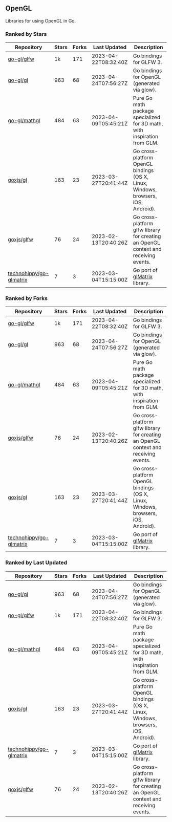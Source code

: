 ## OpenGL

Libraries for using OpenGL in Go.

### Ranked by Stars

| Repository | Stars | Forks | Last Updated | Description | 
|------------|-------|-------|--------------|-------------|
| [go-gl/glfw](https://github.com/go-gl/glfw) | 1k | 171 | 2023-04-22T08:32:40Z |  Go bindings for GLFW 3. |
| [go-gl/gl](https://github.com/go-gl/gl) | 963 | 68 | 2023-04-24T07:56:27Z |  Go bindings for OpenGL (generated via glow). |
| [go-gl/mathgl](https://github.com/go-gl/mathgl) | 484 | 63 | 2023-04-09T05:45:21Z |  Pure Go math package specialized for 3D math, with inspiration from GLM. |
| [goxjs/gl](https://github.com/goxjs/gl) | 163 | 23 | 2023-03-27T20:41:44Z |  Go cross-platform OpenGL bindings (OS X, Linux, Windows, browsers, iOS, Android). |
| [goxjs/glfw](https://github.com/goxjs/glfw) | 76 | 24 | 2023-02-13T20:40:26Z |  Go cross-platform glfw library for creating an OpenGL context and receiving events. |
| [technohippy/go-glmatrix](https://github.com/technohippy/go-glmatrix) | 7 | 3 | 2023-03-04T15:15:00Z |  Go port of [glMatrix](https://glmatrix.net/) library. |

### Ranked by Forks

| Repository | Stars | Forks | Last Updated | Description | 
|------------|-------|-------|--------------|-------------|
| [go-gl/glfw](https://github.com/go-gl/glfw) | 1k | 171 | 2023-04-22T08:32:40Z |  Go bindings for GLFW 3. |
| [go-gl/gl](https://github.com/go-gl/gl) | 963 | 68 | 2023-04-24T07:56:27Z |  Go bindings for OpenGL (generated via glow). |
| [go-gl/mathgl](https://github.com/go-gl/mathgl) | 484 | 63 | 2023-04-09T05:45:21Z |  Pure Go math package specialized for 3D math, with inspiration from GLM. |
| [goxjs/glfw](https://github.com/goxjs/glfw) | 76 | 24 | 2023-02-13T20:40:26Z |  Go cross-platform glfw library for creating an OpenGL context and receiving events. |
| [goxjs/gl](https://github.com/goxjs/gl) | 163 | 23 | 2023-03-27T20:41:44Z |  Go cross-platform OpenGL bindings (OS X, Linux, Windows, browsers, iOS, Android). |
| [technohippy/go-glmatrix](https://github.com/technohippy/go-glmatrix) | 7 | 3 | 2023-03-04T15:15:00Z |  Go port of [glMatrix](https://glmatrix.net/) library. |

### Ranked by Last Updated

| Repository | Stars | Forks | Last Updated | Description | 
|------------|-------|-------|--------------|-------------|
| [go-gl/gl](https://github.com/go-gl/gl) | 963 | 68 | 2023-04-24T07:56:27Z |  Go bindings for OpenGL (generated via glow). |
| [go-gl/glfw](https://github.com/go-gl/glfw) | 1k | 171 | 2023-04-22T08:32:40Z |  Go bindings for GLFW 3. |
| [go-gl/mathgl](https://github.com/go-gl/mathgl) | 484 | 63 | 2023-04-09T05:45:21Z |  Pure Go math package specialized for 3D math, with inspiration from GLM. |
| [goxjs/gl](https://github.com/goxjs/gl) | 163 | 23 | 2023-03-27T20:41:44Z |  Go cross-platform OpenGL bindings (OS X, Linux, Windows, browsers, iOS, Android). |
| [technohippy/go-glmatrix](https://github.com/technohippy/go-glmatrix) | 7 | 3 | 2023-03-04T15:15:00Z |  Go port of [glMatrix](https://glmatrix.net/) library. |
| [goxjs/glfw](https://github.com/goxjs/glfw) | 76 | 24 | 2023-02-13T20:40:26Z |  Go cross-platform glfw library for creating an OpenGL context and receiving events. |

